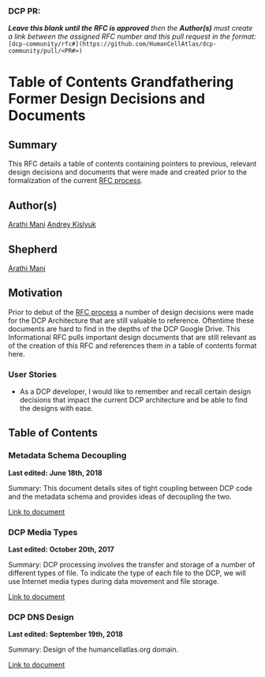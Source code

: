 ### DCP PR:

***Leave this blank until the RFC is approved** then the **Author(s)** must create a link between the assigned RFC number and this pull request in the format:*
`[dcp-community/rfc#](https://github.com/HumanCellAtlas/dcp-community/pull/<PR#>)`

# Table of Contents Grandfathering Former Design Decisions and Documents

## Summary

This RFC details a table of contents containing pointers to previous, relevant design decisions and documents that were made and created prior to the formalization of the current [RFC process](https://github.com/HumanCellAtlas/dcp-community/blob/master/rfcs/text/0001-rfc-process.md).

## Author(s)

[Arathi Mani](mailto:arathi.mani@chanzuckerberg.com)
[Andrey Kislyuk](mailto:akislyuk@chanzuckerberg.com)

## Shepherd

[Arathi Mani](mailto:arathi.mani@chanzuckerberg.com)

## Motivation

Prior to debut of the [RFC process](https://github.com/HumanCellAtlas/dcp-community/blob/master/rfcs/text/0001-rfc-process.md) a number of design decisions were made for the DCP Architecture that are still valuable to reference. Oftentime these documents are hard to find in the depths of the DCP Google Drive. This Informational RFC pulls important design documents that are still relevant as of the creation of this RFC and references them in a table of contents format here.

### User Stories

* As a DCP developer, I would like to remember and recall certain design decisions that impact the current DCP architecture and be able to find the designs with ease. 

## Table of Contents

### Metadata Schema Decoupling

**Last edited: June 18th, 2018** 

Summary: This document details sites of tight coupling between DCP code and the metadata schema and provides ideas of decoupling the two.

[Link to document](https://docs.google.com/document/d/1ZPx0Q7flHpab-BBPiYGQsVT84epXd7ISZA7TTQPdVwE/edit)

### DCP Media Types

**Last edited: October 20th, 2017**

Summary: DCP processing involves the transfer and storage of a number of different types of file.  To indicate the type of each file to the DCP, we will use Internet media types during data movement and file storage.

[Link to document](https://docs.google.com/document/d/1TqihrgXjct9aDmTJO52_gE2WlpFysB1OkG9C8exmWTw/edit#)

### DCP DNS Design

**Last edited: September 19th, 2018**

Summary: Design of the humancellatlas.org domain.

[Link to document](https://docs.google.com/document/d/1IcLzWvBzpPDnjPfUqReU-HpOMRP8TmSpxhINvMKDJVg/edit#heading=h.ez2eqrkr6i2p)